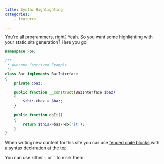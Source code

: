 ```yaml
---
title: Syntax Highlighting
categories:
    - features

---
```

You're all programmers, right? Yeah. So you want some highlighting with your static site generation?
Here you go!

``` php
namespace Foo;

/**
 * Awesome Contrived Example.
 */
class Bar implements BarInterface
{
    private $baz;

    public function __construct(BazInterface $baz)
    {
        $this->baz = $baz;
    }
    
    public function doIt()
    {
        return $this->baz->do('it');
    }
}
```

When writing new content for this site you can use [fenced code blocks][fcb] with a syntax declaration at the top.

You can use either `~` or <code>`</code> to mark them.

[fcb]: http://michelf.ca/projects/php-markdown/extra/#fenced-code-blocks


